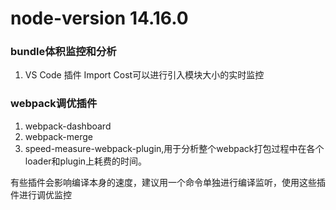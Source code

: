 # node-version 14.16.0

### bundle体积监控和分析
1. VS Code 插件  Import Cost可以进行引入模块大小的实时监控


### webpack调优插件
1. webpack-dashboard
2. webpack-merge
3. speed-measure-webpack-plugin,用于分析整个webpack打包过程中在各个loader和plugin上耗费的时间。

有些插件会影响编译本身的速度，建议用一个命令单独进行编译监听，使用这些插件进行调优监控